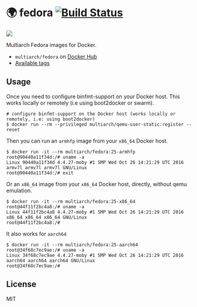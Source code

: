 # :earth_africa: fedora [![Build Status](https://travis-ci.org/multiarch/fedora.svg?branch=master)](https://travis-ci.org/multiarch/fedora)

![](https://raw.githubusercontent.com/multiarch/dockerfile/master/logo.jpg)

Multiarch Fedora images for Docker.

* `multiarch/fedora` on [Docker Hub](https://hub.docker.com/r/multiarch/fedora/)
* [Available tags](https://hub.docker.com/r/multiarch/fedora/tags/)

## Usage

Once you need to configure binfmt-support on your Docker host.
This works locally or remotely (i.e using boot2docker or swarm).

```console
# configure binfmt-support on the Docker host (works locally or remotely, i.e: using boot2docker)
$ docker run --rm --privileged multiarch/qemu-user-static:register --reset
```

Then you can run an `armhfp` image from your `x86_64` Docker host.

```console
$ docker run -it --rm multiarch/fedora:25-armhfp
root@90440a11f34d:/# uname -a
Linux 90440a11f34d 4.4.27-moby #1 SMP Wed Oct 26 14:21:29 UTC 2016 armv7l armv7l armv7l GNU/Linux
root@90440a11f34d:/# exit
```

Or an `x86_64` image from your `x86_64` Docker host, directly, without qemu emulation.

```console
$ docker run -it --rm multiarch/fedora:25-x86_64
root@44f11f2bc4a8:/# uname -a
Linux 44f11f2bc4a8 4.4.27-moby #1 SMP Wed Oct 26 14:21:29 UTC 2016 x86_64 x86_64 x86_64 GNU/Linux
root@44f11f2bc4a8:/#
```

It also works for `aarch64`

```console
$ docker run -it --rm multiarch/fedora:25-aarch64
root@34f68c7ec9ae:/# uname -a
Linux 34f68c7ec9ae 4.4.27-moby #1 SMP Wed Oct 26 14:21:29 UTC 2016 aarch64 aarch64 aarch64 GNU/Linux
root@34f68c7ec9ae:/#
```

## License

MIT
